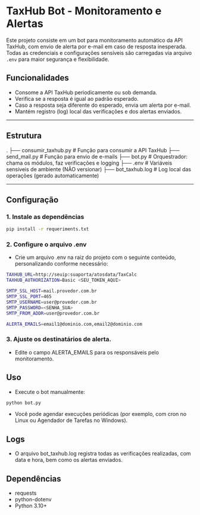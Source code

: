 # TaxHub Bot - Monitoramento e Alertas

Este projeto consiste em um bot para monitoramento automático da API TaxHub, com envio de alerta por e-mail em caso de resposta inesperada. Todas as credenciais e configurações sensíveis são carregadas via arquivo `.env` para maior segurança e flexibilidade.

## Funcionalidades

- Consome a API TaxHub periodicamente ou sob demanda.
- Verifica se a resposta é igual ao padrão esperado.
- Caso a resposta seja diferente do esperado, envia um alerta por e-mail.
- Mantém registro (log) local das verificações e dos alertas enviados.

---

## Estrutura
.
├── consumir_taxhub.py # Função para consumir a API TaxHub
├── send_mail.py # Função para envio de e-mails
├── bot.py # Orquestrador: chama os módulos, faz verificações e logging
├── .env # Variáveis sensíveis de ambiente (NÃO versionar)
├── bot_taxhub.log # Log local das operações (gerado automaticamente)


---

## Configuração

### 1. Instale as dependências

```sh
pip install -r requeriments.txt
```

### 2. Configure o arquivo .env
- Crie um arquivo .env na raiz do projeto com o seguinte conteúdo, personalizando conforme necessário:

```sh
TAXHUB_URL=http://seuip:suaporta/atosdata/TaxCalc
TAXHUB_AUTHORIZATION=Basic <SEU_TOKEN_AQUI>

SMTP_SSL_HOST=mail.provedor.com.br
SMTP_SSL_PORT=465
SMTP_USERNAME=user@provedor.com.br
SMTP_PASSWORD=<SENHA_SUA>
SMTP_FROM_ADDR=user@provedor.com.br

ALERTA_EMAILS=email1@dominio.com,email2@dominio.com
```

### 3. Ajuste os destinatários de alerta.
- Edite o campo ALERTA_EMAILS para os responsáveis pelo monitoramento.

## Uso
- Execute o bot manualmente:
```sh
python bot.py
```
- Você pode agendar execuções periódicas (por exemplo, com cron no Linux ou Agendador de Tarefas no Windows).

## Logs
- O arquivo bot_taxhub.log registra todas as verificações realizadas, com data e hora, bem como os alertas enviados.

## Dependências
- requests
- python-dotenv
- Python 3.10+